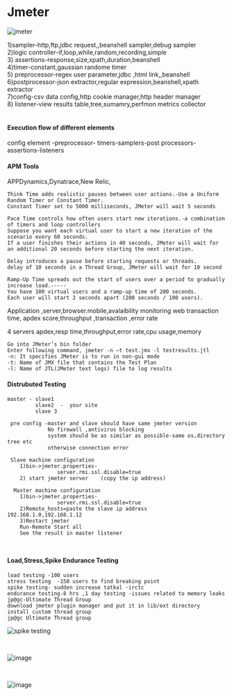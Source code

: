 # Jmeter
![jmeter](https://user-images.githubusercontent.com/24494133/42121906-0ef6e378-7c56-11e8-80ef-b28dc22c618a.png)



1)sampler-http,ftp,jdbc request,,beanshell sampler,debug sampler</br>
2)logic controller-if,loop,while,random,recording,simple</br>
3) assertions-response,size,xpath,duration,beanshell</br>
4)timer-constant,gaussian randome timer</br>
5) preprocessor-regex user parameter,jdbc ,html link,,beanshell
6)postprocessor-json extractor,regular expression,beanshell,xpath extractor</br>
7)config-csv data config,http cookie manager,http header manager</br>
8) listener-view results table,tree,sumamry,perfmon metrics collector</br>
</br>
#### Execution flow of different elements
config element -preprocessor- timers-samplers-post processors-assertions-listeners

#### APM Tools
APPDynamics,Dynatrace,New Relic,

```
Think Time adds realistic pauses between user actions.-Use a Uniform Random Timer or Constant Timer.
Constant Timer set to 5000 milliseconds, JMeter will wait 5 seconds

Pace Time controls how often users start new iterations.-a combination of timers and loop controllers
Suppose you want each virtual user to start a new iteration of the scenario every 60 seconds.
If a user finishes their actions in 40 seconds, JMeter will wait for an additional 20 seconds before starting the next iteration.

Delay introduces a pause before starting requests or threads.
delay of 10 seconds in a Thread Group, JMeter will wait for 10 second

Ramp-Up Time spreads out the start of users over a period to gradually increase load.-----
You have 100 virtual users and a ramp-up time of 200 seconds.
Each user will start 2 seconds apart (200 seconds / 100 users).
```

Application ,server,browser.mobile,avalaibility monitoring
web transaction time, apdex score,throughput ,transaction ,error rate

4 servers 
apdex,resp time,throughput,error rate,cpu usage,memory
```
Go into JMeter’s bin folder
Enter following command, jmeter -n –t test.jmx -l testresults.jtl
-n: It specifies JMeter is to run in non-gui mode
-t: Name of JMX file that contains the Test Plan
-l: Name of JTL(JMeter text logs) file to log results
```

#### Distrubuted Testing
```
master - slave1 
         slave2  -  your site 
         slave 3 
 
 pre config -master and slave should have same jmeter version
             No firewall ,antivirus blocking
             system should be as similar as possible-same os,directory tree etc
             otherwise connection error
 
 Slave machine configuration
    1)bin->jmeter.properties- 
                server.rmi.ssl.disable=true 
    2) start jmeter server    (copy the ip address)       
  
  Master machine configuration
    1)bin->jmeter.properties- 
                server.rmi.ssl.disable=true 
    2)Remote_hosts=paste the slave ip address  192.168.1.0,192.168.1.12
    3)Restart jmeter
    Run-Remote Start all
    See the result in master listener
    
    
 ```
  #### Load,Stress,Spike Endurance Testing              
 ```
load testing -100 users
stress testing  -150 users to find breaking point
spike testing- sudden increase tatkal -irctc
endurance testing-8 hrs ,1 day testing -issues related to memory leaks
jp@gc-Ultimate Thread Group
download jmeter plugin manager and put it in lib/ext directory
install custom thread group
jp@gc Ultimate Thread group
 ```
![spike testing](https://user-images.githubusercontent.com/24494133/89702423-ce543600-d95e-11ea-81df-6680702459c4.PNG)

</br>

![image](https://github.com/user-attachments/assets/e2ee6219-bbd9-4856-bcf8-955c94a1e6ba)

</br>

![image](https://github.com/user-attachments/assets/c90e4685-b383-40a4-ab48-7743c78e942b)




